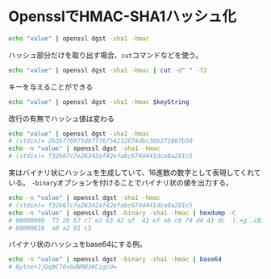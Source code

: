# OpensslでHMAC-SHA1ハッシュ化

```bash
echo "value" | openssl dgst -sha1 -hmac
```

ハッシュ部分だけを取り出す場合、`cut`コマンドなどを使う。

```bash
echo "value" | openssl dgst -sha1 -hmac | cut -d" " -f2
```

キーを与えることができる

```bash
echo "value" | openssl dgst -sha1 -hmac $keyString
```

改行の有無でハッシュ値は変わる

```bash
echo "value" | openssl dgst -sha1 -hmac
# (stdin)= 2b3b7f6975d8f776754212874dbc38b271087b50
echo -n "value" | openssl dgst -sha1 -hmac
# (stdin)= f32b67c7e26342af42efabc674d441dca0a281c5
```

実はバイナリ状にハッシュを生成していて、16進数の数字として表現してくれている。
`-binary`オプションを付けることでバイナリ状の値を出力する。

```bash
echo -n "value" | openssl dgst -sha1 -hmac
# (stdin)= f32b67c7e26342af42efabc674d441dca0a281c5
echo -n "value" | openssl dgst -binary -sha1 -hmac | hexdump -C
# 00000000  f3 2b 67 c7 e2 63 42 af  42 ef ab c6 74 d4 41 dc  |.+g..cB.B...t.A.|
# 00000010  a0 a2 81 c5
```

バイナリ状のハッシュをbase64にする例。

```bash
echo -n "value" | openssl dgst -binary -sha1 -hmac | base64
# 8ytnx+JjQq9C76vGdNRB3KCigcU=
```
